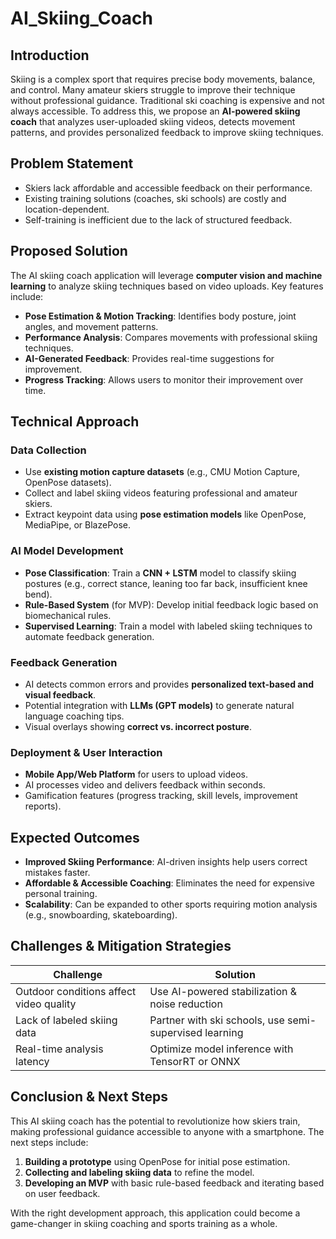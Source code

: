 # AI_Skiing_Coach

## Introduction
Skiing is a complex sport that requires precise body movements, balance, and control. Many amateur skiers struggle to improve their technique without professional guidance. Traditional ski coaching is expensive and not always accessible. To address this, we propose an **AI-powered skiing coach** that analyzes user-uploaded skiing videos, detects movement patterns, and provides personalized feedback to improve skiing techniques.

## Problem Statement
- Skiers lack affordable and accessible feedback on their performance.
- Existing training solutions (coaches, ski schools) are costly and location-dependent.
- Self-training is inefficient due to the lack of structured feedback.

## Proposed Solution
The AI skiing coach application will leverage **computer vision and machine learning** to analyze skiing techniques based on video uploads. Key features include:
- **Pose Estimation & Motion Tracking**: Identifies body posture, joint angles, and movement patterns.
- **Performance Analysis**: Compares movements with professional skiing techniques.
- **AI-Generated Feedback**: Provides real-time suggestions for improvement.
- **Progress Tracking**: Allows users to monitor their improvement over time.

## Technical Approach
### Data Collection
- Use **existing motion capture datasets** (e.g., CMU Motion Capture, OpenPose datasets).
- Collect and label skiing videos featuring professional and amateur skiers.
- Extract keypoint data using **pose estimation models** like OpenPose, MediaPipe, or BlazePose.

### AI Model Development
- **Pose Classification**: Train a **CNN + LSTM** model to classify skiing postures (e.g., correct stance, leaning too far back, insufficient knee bend).
- **Rule-Based System** (for MVP): Develop initial feedback logic based on biomechanical rules.
- **Supervised Learning**: Train a model with labeled skiing techniques to automate feedback generation.

### Feedback Generation
- AI detects common errors and provides **personalized text-based and visual feedback**.
- Potential integration with **LLMs (GPT models)** to generate natural language coaching tips.
- Visual overlays showing **correct vs. incorrect posture**.

### Deployment & User Interaction
- **Mobile App/Web Platform** for users to upload videos.
- AI processes video and delivers feedback within seconds.
- Gamification features (progress tracking, skill levels, improvement reports).

## Expected Outcomes
- **Improved Skiing Performance**: AI-driven insights help users correct mistakes faster.
- **Affordable & Accessible Coaching**: Eliminates the need for expensive personal training.
- **Scalability**: Can be expanded to other sports requiring motion analysis (e.g., snowboarding, skateboarding).

## Challenges & Mitigation Strategies
| Challenge | Solution |
|-----------|----------|
| Outdoor conditions affect video quality | Use AI-powered stabilization & noise reduction |
| Lack of labeled skiing data | Partner with ski schools, use semi-supervised learning |
| Real-time analysis latency | Optimize model inference with TensorRT or ONNX |

## Conclusion & Next Steps
This AI skiing coach has the potential to revolutionize how skiers train, making professional guidance accessible to anyone with a smartphone. The next steps include:
1. **Building a prototype** using OpenPose for initial pose estimation.
2. **Collecting and labeling skiing data** to refine the model.
3. **Developing an MVP** with basic rule-based feedback and iterating based on user feedback.

With the right development approach, this application could become a game-changer in skiing coaching and sports training as a whole.


